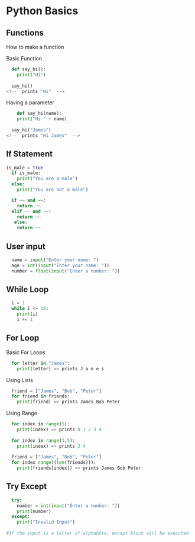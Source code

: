 # Python Basics

## Functions
How to make a function

Basic Function
```python
  def say_hi():
    print("Hi")
  
  say_hi()
<!--  prints "Hi"  -->
```

Having a parameter
```python
    def say_hi(name):
    print("Hi " + name)
  
  say_hi("James")
<!--  prints "Hi James"  -->
```

## If Statement

```python
is_male = True
  if is_male:
    print("You are a male")
  else:
    print("You are not a male")
```
```python
  if ~~ and ~~:
    return ~~
  elif ~~ and ~~:
    return ~~
   else:
    return ~~
```

## User input
```python
  name = input("Enter your name: ")
  age = int(input("Enter your name: "))
  number = float(input("Enter a number: "))
```

## While Loop
```python
  i = 1
  while i <= 10:
    print(i)
    i += 1
```

## For Loop
Basic For Loops
```python
  for letter in "James":
    print(letter) => prints J a m e s
```

Using Lists
```python
  friend = ["James", "Bob", "Peter"]
  for friend in friends:
    print(friend) => prints James Bob Peter
```
Using Range
```python
  for index in range(5):
    print(index) => prints 0 1 2 3 4
    
  for index in range(3,5):
    print(index) => prints 3 4
    
  friend = ["James", "Bob", "Peter"]
  for index range((len(friends))):
    print(friends[index]) => prints James Bob Peter
```

## Try Except
```python
  try:
    number = int(input("Enter a number: "))
    print(number)
  except:
    print("Invalid Input")
    
#If the input is a letter of alphabets, except block will be executed
```

